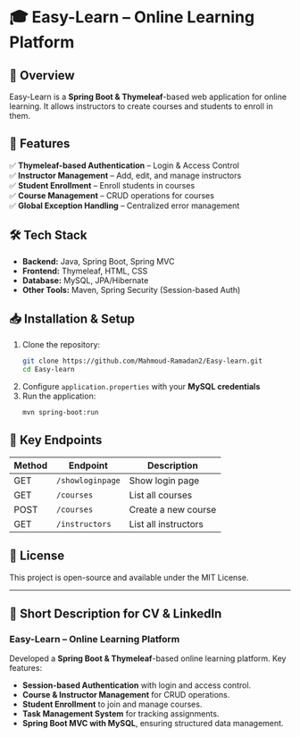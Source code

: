 # 🎓 Easy-Learn – Online Learning Platform  

## 📌 Overview  
Easy-Learn is a **Spring Boot & Thymeleaf**-based web application for online learning. It allows instructors to create courses and students to enroll in them.  

## 🚀 Features  
✅ **Thymeleaf-based Authentication** – Login & Access Control  
✅ **Instructor Management** – Add, edit, and manage instructors  
✅ **Student Enrollment** – Enroll students in courses  
✅ **Course Management** – CRUD operations for courses  
✅ **Global Exception Handling** – Centralized error management  

## 🛠️ Tech Stack  
- **Backend:** Java, Spring Boot, Spring MVC  
- **Frontend:** Thymeleaf, HTML, CSS  
- **Database:** MySQL, JPA/Hibernate  
- **Other Tools:** Maven, Spring Security (Session-based Auth)  

## 📥 Installation & Setup  
1. Clone the repository:  
   ```sh
   git clone https://github.com/Mahmoud-Ramadan2/Easy-learn.git
   cd Easy-learn
   ```  
2. Configure `application.properties` with your **MySQL credentials**  
3. Run the application:  
   ```sh
   mvn spring-boot:run
   ```  

## 📌 Key Endpoints  
| Method | Endpoint | Description |  
|--------|-------------|------------------|  
| GET | `/showloginpage` | Show login page |  
| GET | `/courses` | List all courses |  
| POST | `/courses` | Create a new course |  
| GET | `/instructors` | List all instructors |  

## 📜 License  
This project is open-source and available under the MIT License.  

---

## 📌 Short Description for CV & LinkedIn  

### **Easy-Learn – Online Learning Platform**  
Developed a **Spring Boot & Thymeleaf**-based online learning platform. Key features:  
- **Session-based Authentication** with login and access control.  
- **Course & Instructor Management** for CRUD operations.  
- **Student Enrollment** to join and manage courses.  
- **Task Management System** for tracking assignments.  
- **Spring Boot MVC with MySQL**, ensuring structured data management.  
